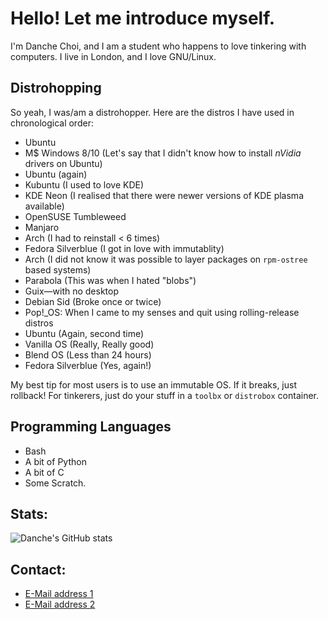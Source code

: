 # Hello! Let me introduce myself.

I'm Danche Choi, and I am a student who happens to love tinkering with computers.
I live in London, and I love GNU/Linux.

## Distrohopping

So yeah, I was/am a distrohopper. Here are the distros I have used in chronological order:
* Ubuntu
* M$ Windows 8/10 (Let's say that I didn't know how to install *nVidia* drivers on Ubuntu)
* Ubuntu (again)
* Kubuntu (I used to love KDE)
* KDE Neon (I realised that there were newer versions of KDE plasma available)
* OpenSUSE Tumbleweed
* Manjaro
* Arch (I had to reinstall < 6 times)
* Fedora Silverblue (I got in love with immutablity)
* Arch (I did not know it was possible to layer packages on `rpm-ostree` based systems)
* Parabola (This was when I hated "blobs")
* Guix—with no desktop
* Debian Sid (Broke once or twice)
* Pop!\_OS: When I came to my senses and quit using rolling-release distros
* Ubuntu (Again, second time)
* Vanilla OS (Really, Really good)
* Blend OS (Less than 24 hours)
* Fedora Silverblue (Yes, again!)

My best tip for most users is to use an immutable OS.
If it breaks, just rollback!
For tinkerers, just do your stuff in a `toolbx` or `distrobox` container.

## Programming Languages
* Bash
* A bit of Python
* A bit of C
* Some Scratch.

## Stats:
![Danche's GitHub stats](https://github-readme-stats.vercel.app/api?username=dch82&theme=transparent&show_icons=true)

## Contact:
* [E-Mail address 1](mailto:danche.choi@outlook.com)
* [E-Mail address 2](mailto:danche.choi@gmail.com)
